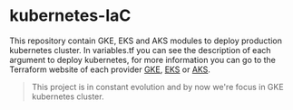 # kubernetes-IaC

This repository contain GKE, EKS and AKS modules to deploy production kubernetes cluster. In variables.tf you can see the description of each argument to deploy kubernetes, for more information you can go to the Terraform website of each provider [GKE](https://www.terraform.io/docs/providers/google/r/container_cluster.html), [EKS](https://www.terraform.io/docs/providers/aws/r/eks_cluster.html) or [AKS](https://www.terraform.io/docs/providers/azurerm/r/kubernetes_cluster.html).

> This project is in constant evolution and by now we're focus in GKE kubernetes cluster.


